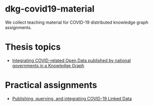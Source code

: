# dkg-covid19-material
We collect teaching material for COVID-19 distributed knowledge graph assignments.

# Thesis topics
* [Integrating COVID-related Open Data published by national governments in a Knowledge Graph](https://www.wu.ac.at/en/dpkm/topics/current-thesis-topics#c582190)

# Practical assignments
* [Publishing, querying, and integrating COVID-19 Linked Data](covid19-dkg-bonus/)
